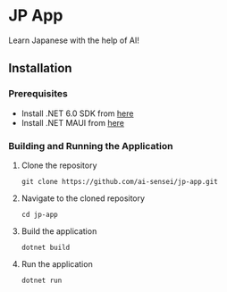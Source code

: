 # JP App
Learn Japanese with the help of AI!
## Installation

### Prerequisites
- Install .NET 6.0 SDK from [here](https://dotnet.microsoft.com/download/dotnet/6.0)
- Install .NET MAUI from [here](https://docs.microsoft.com/en-us/dotnet/maui/user-interface/controls/maui-installation?view=net-maui-7.0)

### Building and Running the Application
1. Clone the repository
   ```
   git clone https://github.com/ai-sensei/jp-app.git
   ```
2. Navigate to the cloned repository
   ```
   cd jp-app
   ```
3. Build the application
   ```
   dotnet build
   ```
4. Run the application
   ```
   dotnet run
   ```
